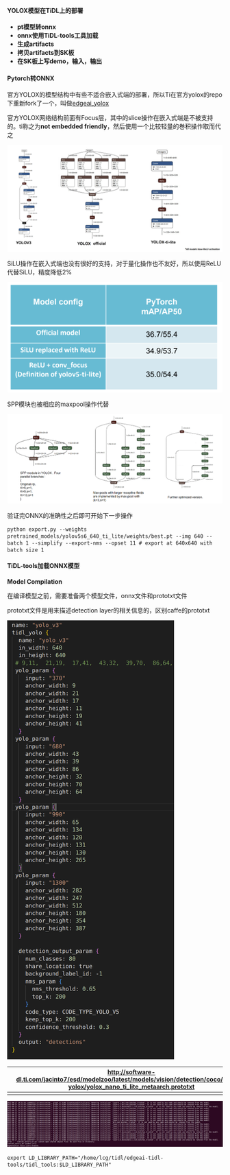 #### YOLOX模型在TiDL上的部署

- **pt模型转onnx**
- **onnx使用TiDL-tools工具加载**
- **生成artifacts**
- **拷贝artifacts到SK板**
- **在SK板上写demo，输入，输出**



#### Pytorch转ONNX

官方YOLOX的模型结构中有些不适合嵌入式端的部署，所以Ti在官方yolox的repo下重新fork了一个，叫做[edgeai_yolox](https://github.com/TexasInstruments/edgeai-yolox)

官方YOLOX网络结构前面有Focus层，其中的slice操作在嵌入式端是不被支持的。ti称之为**not embedded friendly**，然后使用一个比较轻量的巻积操作取而代之

![img](./TiDL_5_YOLOX_Deploy.assets/Focus.png)

SiLU操作在嵌入式端也没有很好的支持，对于量化操作也不友好，所以使用ReLU代替SiLU，精度降低2%

![drop](./TiDL_5_YOLOX_Deploy.assets/drop-165640609063227.png)

SPP模块也被相应的maxpool操作代替

![img](./TiDL_5_YOLOX_Deploy.assets/max_pool.png)

验证完ONNX的准确性之后即可开始下一步操作

```shell
python export.py --weights pretrained_models/yolov5s6_640_ti_lite/weights/best.pt --img 640 --batch 1 --simplify --export-nms --opset 11 # export at 640x640 with batch size 1
```





#### TiDL-tools加载ONNX模型

**Model Compilation**

在编译模型之前，需要准备两个模型文件，onnx文件和prototxt文件

prototxt文件是用来描述detection layer的相关信息的，区别caffe的prototxt

![prototxt](./TiDL_5_YOLOX_Deploy.assets/prototxt-165640650677328.png)

|      | http://software-dl.ti.com/jacinto7/esd/modelzoo/latest/models/vision/detection/coco/edgeai-yolox/yolox_nano_ti_lite_metaarch.prototxt |
| ---- | ------------------------------------------------------------ |
|      |                                                              |

![core_dump](./TiDL_5_YOLOX_Deploy.assets/core_dump-165632229476423-165632229694724.png)

```
export LD_LIBRARY_PATH="/home/lcg/tidl/edgeai-tidl-tools/tidl_tools:$LD_LIBRARY_PATH"
```


